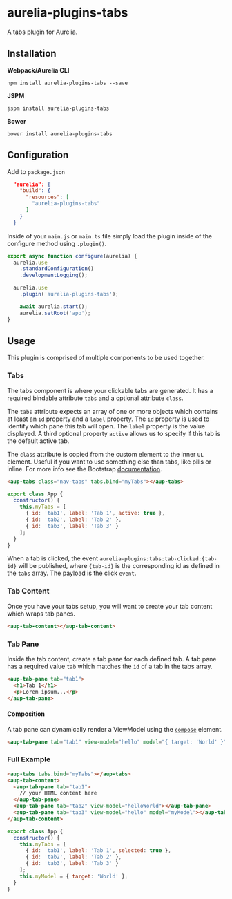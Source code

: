 # aurelia-plugins-tabs

A tabs plugin for Aurelia.

## Installation

**Webpack/Aurelia CLI**

```shell
npm install aurelia-plugins-tabs --save
```

**JSPM**

```shell
jspm install aurelia-plugins-tabs
```

**Bower**

```shell
bower install aurelia-plugins-tabs
```

## Configuration

Add to `package.json`

```json
  "aurelia": {
    "build": {
      "resources": [
        "aurelia-plugins-tabs"
      ]
    }
  }
```

Inside of your `main.js` or `main.ts` file simply load the plugin inside of the configure method using `.plugin()`.

```javascript
export async function configure(aurelia) {
  aurelia.use
    .standardConfiguration()
    .developmentLogging();

  aurelia.use
    .plugin('aurelia-plugins-tabs');

    await aurelia.start();
    aurelia.setRoot('app');
}
```

## Usage

This plugin is comprised of multiple components to be used together.

### Tabs

The tabs component is where your clickable tabs are generated. It has a required bindable attribute `tabs` and a optional attribute `class`.

The `tabs` attribute expects an array of one or more objects which contains at least an `id` property and a `label` property. The `id` property is used to identify which pane this tab will open. The `label` property is the value displayed. A third optional property `active` allows us to specify if this tab is the default active tab.

The `class` attribute is copied from the custom element to the inner `UL` element. Useful if you want to use something else than tabs, like pills or inline. For more info see the Bootstrap [documentation](<http://v4-alpha.getbootstrap.com/components/navs/>).

```html
<aup-tabs class="nav-tabs" tabs.bind="myTabs"></aup-tabs>
```

```javascript
export class App {
  constructor() {
    this.myTabs = [
      { id: 'tab1', label: 'Tab 1', active: true },
      { id: 'tab2', label: 'Tab 2' },
      { id: 'tab3', label: 'Tab 3' }
    ];
  }
}
```

When a tab is clicked, the event `aurelia-plugins:tabs:tab-clicked:{tab-id}` will be published, where `{tab-id}` is the corresponding id as defined in the `tabs` array. The payload is the click `event`.

### Tab Content

Once you have your tabs setup, you will want to create your tab content which wraps tab panes.

```html
<aup-tab-content></aup-tab-content>
```

### Tab Pane

Inside the tab content, create a tab pane for each defined tab. A tab pane has a required value `tab` which matches the `id` of a tab in the tabs array.

```html
<aup-tab-pane tab="tab1">
  <h1>Tab 1</h1>
  <p>Lorem ipsum...</p>
</aup-tab-pane>
```

#### Composition

A tab pane can dynamically render a ViewModel using the [`compose`](<http://aurelia.io/hub.html#/doc/article/aurelia/templating/latest/templating-basics/4>) element.

```html
<aup-tab-pane tab="tab1" view-model="hello" model="{ target: 'World' }"></aup-tab-pane>
```

### Full Example

```html
<aup-tabs tabs.bind="myTabs"></aup-tabs>
<aup-tab-content>
  <aup-tab-pane tab="tab1">
    // your HTML content here
  </aup-tab-pane>
  <aup-tab-pane tab="tab2" view-model="helloWorld"></aup-tab-pane>
  <aup-tab-pane tab="tab3" view-model="hello" model="myModel"></aup-tab-pane>
</aup-tab-content>
```

```javascript
export class App {
  constructor() {
    this.myTabs = [
      { id: 'tab1', label: 'Tab 1', selected: true },
      { id: 'tab2', label: 'Tab 2' },
      { id: 'tab3', label: 'Tab 3' }
    ];
    this.myModel = { target: 'World' };
  }
}
```
